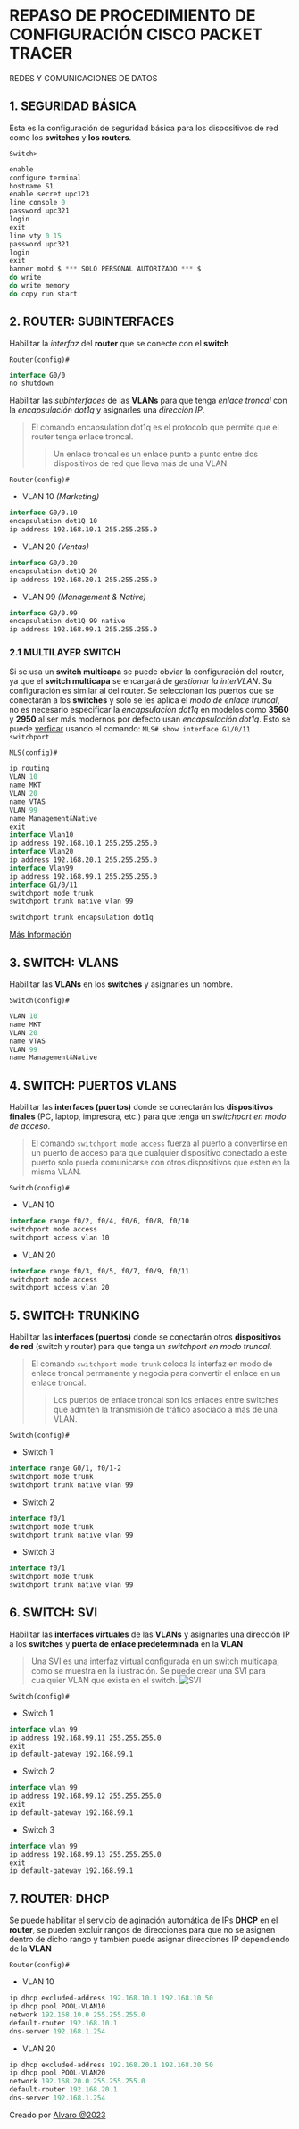 # REPASO DE PROCEDIMIENTO DE CONFIGURACIÓN CISCO PACKET TRACER

REDES Y COMUNICACIONES DE DATOS

## 1. SEGURIDAD BÁSICA

Esta es la configuración de seguridad básica para los dispositivos de red como los **switches** y **los routers**.

`Switch>`

```kotlin
enable
configure terminal
hostname S1
enable secret upc123
line console 0
password upc321
login
exit
line vty 0 15
password upc321
login
exit
banner motd $ *** SOLO PERSONAL AUTORIZADO *** $
do write
do write memory
do copy run start
```

## 2. ROUTER: SUBINTERFACES

Habilitar la *interfaz* del **router** que se conecte con el **switch**

`Router(config)#`

```kotlin
interface G0/0
no shutdown
```

Habilitar las *subinterfaces* de las **VLANs** para que tenga *enlace troncal* con la *encapsulación dot1q* y asignarles una *dirección IP*.

> El comando encapsulation dot1q es el protocolo que permite que el router tenga enlace troncal.
>> Un enlace troncal es un enlace punto a punto entre dos dispositivos de red que lleva más de una VLAN.

`Router(config)#`

* VLAN 10 *(Marketing)*

```kotlin
interface G0/0.10
encapsulation dot1Q 10
ip address 192.168.10.1 255.255.255.0
```

* VLAN 20 *(Ventas)*

```kotlin
interface G0/0.20
encapsulation dot1Q 20
ip address 192.168.20.1 255.255.255.0
```

* VLAN 99 *(Management & Native)*

```kotlin
interface G0/0.99
encapsulation dot1Q 99 native
ip address 192.168.99.1 255.255.255.0
```

### 2.1 MULTILAYER SWITCH

Si se usa un **switch multicapa** se puede obviar la configuración del router, ya que el **switch multicapa** se encargará de *gestionar la interVLAN*. Su configuración es similar al del router. Se seleccionan los puertos que se conectarán a los **switches** y solo se les aplica el *modo de enlace truncal*, no es necesario especificar la *encapsulación dot1q* en modelos como **3560** y **2950** al ser más modernos por defecto usan *encapsulación dot1q*. Esto se puede [verficar](https://community.cisco.com/t5/switching/multilayer-switch-rejects-the-command-quot-switchport-trunk/td-p/4663969) usando el comando: `MLS# show interface G1/0/11 switchport`

`MLS(config)#`

```kotlin
ip routing
VLAN 10
name MKT
VLAN 20
name VTAS
VLAN 99
name Management&Native
exit
interface Vlan10
ip address 192.168.10.1 255.255.255.0
interface Vlan20
ip address 192.168.20.1 255.255.255.0
interface Vlan99
ip address 192.168.99.1 255.255.255.0
interface G1/0/11
switchport mode trunk
switchport trunk native vlan 99

switchport trunk encapsulation dot1q
```

[Más Información](https://www.comparitech.com/net-admin/inter-vlan-routing-configuration/)

## 3. SWITCH: VLANS

Habilitar las **VLANs** en los **switches** y asignarles un nombre.

`Switch(config)#`

```kotlin
VLAN 10
name MKT
VLAN 20
name VTAS
VLAN 99
name Management&Native
```

## 4. SWITCH: PUERTOS VLANS

Habilitar las **interfaces (puertos)** donde se conectarán los **dispositivos finales** (PC, laptop, impresora, etc.) para que tenga un *switchport en modo de acceso*.

> El comando `switchport mode access` fuerza al puerto a convertirse en un puerto de acceso para que cualquier dispositivo conectado a este puerto solo pueda comunicarse con otros dispositivos que esten en la misma VLAN.

`Switch(config)#`

* VLAN 10

```kotlin
interface range f0/2, f0/4, f0/6, f0/8, f0/10
switchport mode access
switchport access vlan 10
```

* VLAN 20

```kotlin
interface range f0/3, f0/5, f0/7, f0/9, f0/11
switchport mode access
switchport access vlan 20
```

## 5. SWITCH: TRUNKING

Habilitar las **interfaces (puertos)** donde se conectarán otros **dispositivos de red** (switch y router) para que tenga un *switchport en modo truncal*.

> El comando `switchport mode trunk` coloca la interfaz en modo de enlace troncal permanente y negocia para convertir el enlace en un enlace troncal.
>> Los puertos de enlace troncal son los enlaces entre switches que admiten la transmisión de tráfico asociado a más de una VLAN.

`Switch(config)#`

* Switch 1

```kotlin
interface range G0/1, f0/1-2
switchport mode trunk
switchport trunk native vlan 99
```

* Switch 2

```kotlin
interface f0/1
switchport mode trunk
switchport trunk native vlan 99
```

* Switch 3

```kotlin
interface f0/1
switchport mode trunk
switchport trunk native vlan 99
```

## 6. SWITCH: SVI

Habilitar las **interfaces virtuales** de las **VLANs** y asignarles una dirección IP a los **switches** y **puerta de enlace predeterminada** en la **VLAN**

> Una SVI es una interfaz virtual configurada en un switch multicapa, como se muestra en la ilustración. Se puede crear una SVI para cualquier VLAN que exista en el switch.
> ![SVI](https://i.imgur.com/IxO07EM.png)

`Switch(config)#`

* Switch 1

```kotlin
interface vlan 99
ip address 192.168.99.11 255.255.255.0
exit
ip default-gateway 192.168.99.1
```

* Switch 2

```kotlin
interface vlan 99
ip address 192.168.99.12 255.255.255.0
exit
ip default-gateway 192.168.99.1
```

* Switch 3

```kotlin
interface vlan 99
ip address 192.168.99.13 255.255.255.0
exit
ip default-gateway 192.168.99.1
```

## 7. ROUTER: DHCP

Se puede habilitar el servicio de aginación automática de IPs **DHCP** en el **router**, se pueden excluir rangos de direcciones para que no se asignen dentro de dicho rango y tambíen puede asignar direcciones IP dependiendo de la **VLAN**

`Router(config)#`

* VLAN 10

```kotlin
ip dhcp excluded-address 192.168.10.1 192.168.10.50
ip dhcp pool POOL-VLAN10
network 192.168.10.0 255.255.255.0
default-router 192.168.10.1
dns-server 192.168.1.254
```

* VLAN 20

```kotlin
ip dhcp excluded-address 192.168.20.1 192.168.20.50
ip dhcp pool POOL-VLAN20
network 192.168.20.0 255.255.255.0
default-router 192.168.20.1
dns-server 192.168.1.254
```

Creado por [Alvaro @2023](https://github.com/Haisha10)

